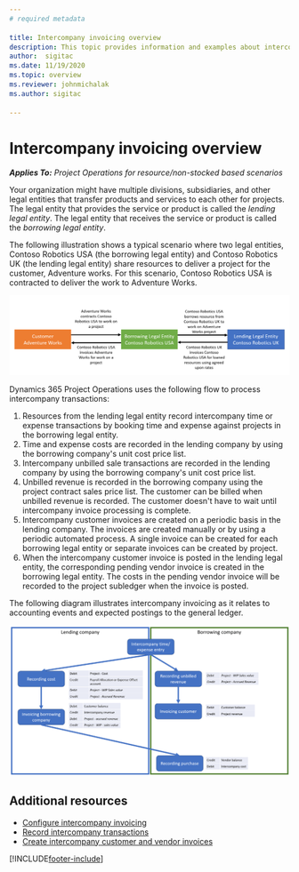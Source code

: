 ```yaml
---
# required metadata

title: Intercompany invoicing overview
description: This topic provides information and examples about intercompany invoicing for projects.
author:  sigitac
ms.date: 11/19/2020 
ms.topic: overview
ms.reviewer: johnmichalak
ms.author: sigitac

---
```


# Intercompany invoicing overview

_**Applies To:** Project Operations for resource/non-stocked based scenarios_

Your organization might have multiple divisions, subsidiaries, and other legal entities that transfer products and services to each other for projects. The legal entity that provides the service or product is called the *lending legal entity*. The legal entity that receives the service or product is called the *borrowing legal entity*.

The following illustration shows a typical scenario where two legal entities, Contoso Robotics USA (the borrowing legal entity) and Contoso Robotics UK (the lending legal entity) share resources to deliver a project for the customer, Adventure works. For this scenario, Contoso Robotics USA is contracted to deliver the work to Adventure Works.

![Intercompany invoicing.](./media/IntercompanyScenario.png) 

Dynamics 365 Project Operations uses the following flow to process intercompany transactions:

1. Resources from the lending legal entity record intercompany time or expense transactions by booking time and expense against projects in the borrowing legal entity.
2. Time and expense costs are recorded in the lending company by using the borrowing company's unit cost price list.
3. Intercompany unbilled sale transactions are recorded in the lending company by using the borrowing company's unit cost price list.
4. Unbilled revenue is recorded in the borrowing company using the project contract sales price list. The customer can be billed when unbilled revenue is recorded. The customer doesn't have to wait until intercompany invoice processing is complete.
5. Intercompany customer invoices are created on a periodic basis in the lending company. The invoices are created manually or by using a periodic automated process. A single invoice can be created for each borrowing legal entity or separate invoices can be created by project.
6. When the intercompany customer invoice is posted in the lending legal entity, the corresponding pending vendor invoice is created in the borrowing legal entity. The costs in the pending vendor invoice will be recorded to the project subledger when the invoice is posted.

The following diagram illustrates intercompany invoicing as it relates to accounting events and expected postings to the general ledger.

![Intercompany flow.](./media/IntercompanyFlow.png)

## Additional resources

- [Configure intercompany invoicing](configure-intercompany-invoicing.md)
- [Record intercompany transactions](create-intercompany-transactions.md)
- [Create intercompany customer and vendor invoices](create-intercompany-customer-vendor-invoices.md)


[!INCLUDE[footer-include](../includes/footer-banner.md)]